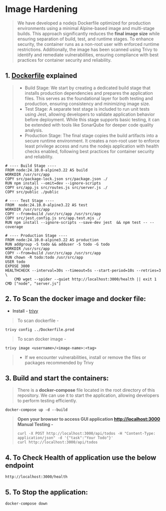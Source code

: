 # Image Hardening
> We have developed a nodejs Dockerfile optimized for production environments using a minimal Alpine-based image and multi-stage builds. This approach significantly reduces the **final image size** while ensuring separation of build, test, and runtime stages. To enhance security, the container runs as a non-root user with enforced runtime restrictions. Additionally, the image has been scanned using Trivy to identify and remediate vulnerabilities, ensuring compliance with best practices for container security and reliability.

## 1. **[Dockerfile](https://github.com/rgonlinux/realworld-scenario-with-kubernetes/blob/main/Dockerfile.prod) explained** 
> - Build Stage: We start by creating a dedicated build stage that installs production dependencies and prepares the application files. This serves as the foundational layer for both testing and production, ensuring consistency and minimizing image size.
> - Test Stage: A separate test stage is included to run unit tests using Jest, allowing developers to validate application behavior before deployment. While this stage supports basic testing, it can be extended with tools like SonarQube for deeper code quality analysis.
> - Production Stage: The final stage copies the build artifacts into a secure runtime environment. It creates a non-root user to enforce least privilege access and runs the nodejs application with health checks enabled, following best practices for container security and reliability.
```
# ---- Build Stage ----
FROM node:24.10.0-alpine3.22 AS build
WORKDIR /usr/src/app
COPY src/package-lock.json src/package.json ./
RUN npm install --omit=dev --ignore-scripts
COPY src/app.js src/routes.js src/server.js ./
COPY src/public ./public

# ---- Test Stage ----
FROM  node:24.10.0-alpine3.22 AS test
WORKDIR /usr/src/app
COPY --from=build /usr/src/app /usr/src/app
COPY src/jest.config.js src/app.test.mjs ./
RUN npm install --ignore-scripts --save-dev jest  && npm test -- --coverage

# ---- Production Stage ----
FROM node:24.10.0-alpine3.22 AS production
RUN addgroup -S todo && adduser -S todo -G todo
WORKDIR /usr/src/app
COPY --from=build /usr/src/app /usr/src/app
RUN chown -R todo:todo /usr/src/app
USER todo
EXPOSE 3000
HEALTHCHECK --interval=30s --timeout=5s --start-period=10s --retries=3 \
    CMD wget --spider --quiet http://localhost:3000/health || exit 1
CMD ["node", "server.js"]

```

## 2. **To Scan the docker image and docker file:**

- Install - [trivy](https://trivy.dev/v0.18.3/installation/)
> To scan dockerfile - 
```
trivy config ../Dockerfile.prod
```
> To scan docker image -
```
trivy image <username>/<image-name>:<tag>
```
> - If we encounter vulnerabilities, install or remove the files or packages recommended by Trivy


## 3. **Build and start the containers:**
> There is a **docker-compose** file located in the root directory of this repository. We can use it to start the application, allowing developers to perform testing efficiently.
```
docker-compose up -d --build
```
> **Open your browser to access GUI application [http://localhost:3000](http://localhost:3000)**  
> **Manual Testing -**
> ```
> curl -X POST http://localhost:3000/api/todos -H "Content-Type: application/json" -d '{"task":"Your Todo"}'
> curl http://localhost:3000/api/todos
> ```

## 4. **To Check Health of application use the below endpoint**

```
http://localhost:3000/health
```

## 5. **To Stop the application:**

```
docker-compose down
```